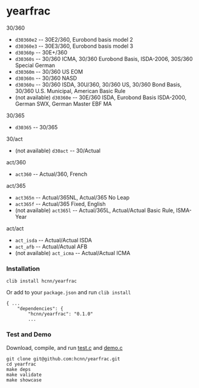 # yearfrac


30/360

* `d30360e2` -- 30E2/360, Eurobond basis model 2
* `d30360e3` -- 30E3/360, Eurobond basis model 3
* `d30360p` -- 30E+/360
* `d30360s` -- 30/360 ICMA, 30/360 Eurobond Basis, ISDA-2006, 30S/360 Special German
* `d30360m` -- 30/360 US EOM
* `d30360n` -- 30/360 NASD
* `d30360u` -- 30/360 ISDA, 30U/360, 30/360 US, 30/360 Bond Basis, 30/360 U.S. Municipal, American Basic Rule
* (not available) `d30360e` -- 30E/360 ISDA, Eurobond Basis ISDA-2000, German SWX, German Master EBF MA

30/365

* `d30365` -- 30/365

30/act

* (not available) `d30act` -- 30/Actual

act/360

* `act360` -- Actual/360, French

act/365

* `act365n` -- Actual/365NL, Actual/365 No Leap
* `act365f` -- Actual/365 Fixed, English
* (not available) `act365l` -- Actual/365L, Actual/Actual Basic Rule, ISMA-Year

act/act

* `act_isda` -- Actual/Actual ISDA
* `act_afb` -- Actual/Actual AFB
* (not available) `act_icma` -- Actual/Actual ICMA


### Installation
```
clib install hcnn/yearfrac
```

Or add to your `package.json` and run `clib install`

```
{ ...
    "dependencies": {
        "hcnn/yearfrac": "0.1.0"
        ...
```

### Test and Demo
Download, compile, and run [test.c](https://github.com/hcnn/yearfrac/blob/master/test.c) and [demo.c](https://github.com/hcnn/yearfrac/blob/master/demo.c)

```
git clone git@github.com:hcnn/yearfrac.git
cd yearfrac
make deps
make validate
make showcase
```
